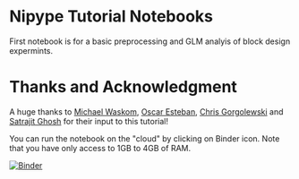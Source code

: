 # Nipype Tutorial Notebooks

First notebook is for a basic preprocessing and GLM analyis of block design expermints.

# Thanks and Acknowledgment

A huge thanks to [Michael Waskom](https://github.com/mwaskom), [Oscar Esteban](https://github.com/oesteban), [Chris Gorgolewski](https://github.com/chrisfilo) and [Satrajit Ghosh](https://github.com/satra) for their input to this tutorial! 

You can run the notebook on the "cloud" by clicking on Binder icon. Note that you have only access to 1GB to 4GB of RAM.

[![Binder](https://mybinder.org/badge.svg)](https://mybinder.org/v2/gh/arash-ash/nipype_tutorial/master)
